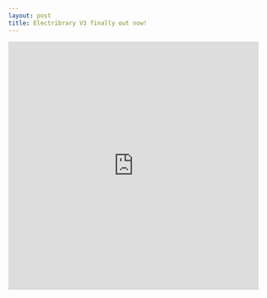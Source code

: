 ```yaml
---
layout: post
title: Electribrary V3 finally out now!
---
```


<iframe width="100%" height="500" src="https://www.youtube.com/embed/iYAPfE6z0MI?si=OGJCeg97_OrRqK0U" title="YouTube video player" frameborder="0" allow="accelerometer; autoplay; clipboard-write; encrypted-media; gyroscope; picture-in-picture; web-share" referrerpolicy="strict-origin-when-cross-origin" allowfullscreen></iframe>


